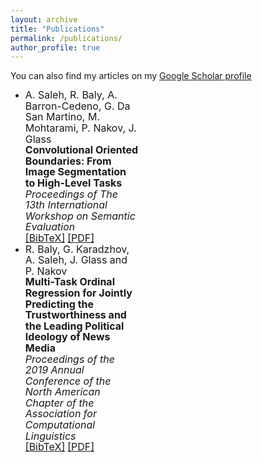 ```yaml
---
layout: archive
title: "Publications"
permalink: /publications/
author_profile: true
---
```



<style>
ul {margin-right: 300px;line-height: 1.1;}
</style>

You can also find my articles on my [Google Scholar profile]("")

<ul>
<li ><font size="3"> A. Saleh, R. Baly, A. Barron-Cedeno, G. Da San Martino, M. Mohtarami, P. Nakov, J. Glass</font>
  <br><font size="3"><b>Convolutional Oriented Boundaries: From Image Segmentation to High-Level Tasks</b></font><br>
<font size="3"><i>Proceedings of The 13th International Workshop on Semantic Evaluation</i>
  </font><br />
  <a href="javascript:toggleBibtex('Maninis2018')"><font size="3">[BibTeX]</font></a>
  <a href="http://arxiv.org/abs/1701.04658" target="_blank"><font size="3">[PDF]</font></a> 
 
</li>

<li ><font size="3"> R. Baly, G. Karadzhov, A. Saleh, J. Glass and P. Nakov</font>
  <br><font size="3"><b>Multi-Task Ordinal Regression for Jointly Predicting the Trustworthiness and the Leading Political Ideology of News Media</b></font><br>
<font size="3"><i>Proceedings of the 2019 Annual Conference of the North American Chapter of the Association for Computational Linguistics</i>
  </font><br />
  <a href="javascript:toggleBibtex('Maninis2018')"><font size="3">[BibTeX]</font></a>
  <a href="http://arxiv.org/abs/1701.04658" target="_blank"><font size="3">[PDF]</font></a> 
 
</li>
</ul>

